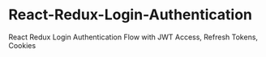 # React-Redux-Login-Authentication
React Redux Login Authentication Flow with JWT Access, Refresh Tokens, Cookies
